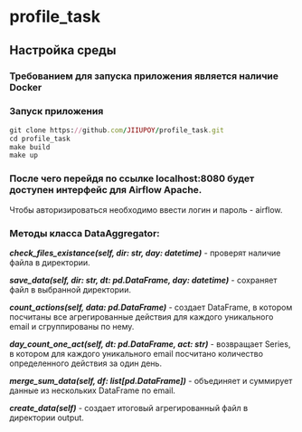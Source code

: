 # profile_task

## Настройка среды

### Требованием для запуска приложения является наличие Docker

### Запуск приложения

```rb
git clone https://github.com/JIIUPOY/profile_task.git
cd profile_task
make build
make up
```

### После чего перейдя по ссылке localhost:8080 будет доступен интерфейс для Airflow Apache.
Чтобы авторизироваться необходимо ввести логин и пароль - airflow.


### Методы класса DataAggregator:

***check_files_existance(self, dir: str, day: datetime)*** - проверят наличие файла в директории.

***save_data(self, dir: str, dt: pd.DataFrame, day: datetime)*** - сохраняет файл в выбранной директории.

***count_actions(self, data: pd.DataFrame)*** - создает DataFrame, в котором посчитаны все агрегированные действия для каждого уникального email и сгруппированы по нему.

***day_count_one_act(self, dt: pd.DataFrame, act: str)*** - возвращает Series, в котором для каждого уникального email посчитано количество определенного действия за один день.

***merge_sum_data(self, df: list[pd.DataFrame])*** - объединяет и суммирует данные из нескольких DataFrame по email.

***create_data(self)*** - создает итоговый агрегированный файл в директории output.


